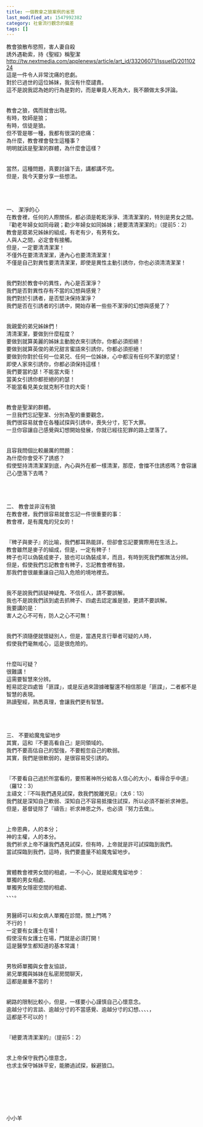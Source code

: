 ```yaml
---
title: 一個教會之狼案例的省思
last_modified_at: 1547992382
category: 社會流行觀念的偏差
tags: []
---
```


教會狼散布慾照，害人妻自殺<br>誘外遇勒索，持《聖經》稱聖潔 <br>http://tw.nextmedia.com/applenews/article/art_id/33206071/IssueID/20110224<br><!--more-->這是一件令人非常沈痛的悲劇。<br>對於已過世的這位姊妹，我沒有什麼譴責。<br>這不是說我認為她的行為是對的，而是畢竟人死為大，我不願做太多評論。<br><br><br>教會之狼，偶而就會出現。<br>有時，牧師是狼；<br>有時，信徒是狼。<br>但不管是哪一種，我都有很深的悲痛：<br>為什麼，教會裡會發生這種事？<br>明明就該是聖潔的群體，為什麼會這樣？<br><br><br>當然，這種問題，真要討論下去，講都講不完。<br>但是，我今天要分享一些想法。<br><br><br><br><br>一、	潔淨的心<br>在教會裡，任何的人際關係，都必須是乾乾淨淨、清清潔潔的，特別是男女之間。<br>『勸老年婦女如同母親；勸少年婦女如同姊妹；總要清清潔潔的』（提前5：2）<br>教會是眾弟兄姊妹的組成，有老有少，有男有女。<br>人與人之間，必定會有接觸。<br>但是，一定要清清潔潔！<br>不僅外在要清清潔潔，連內心也要清清潔潔！<br>不僅是自己對異性要清清潔潔，即使是異性主動引誘你，你也必須清清潔潔！<br><br><br>我們對於教會中的異性，內心是否潔淨？<br>我們是否對異性存有不當的幻想與感覺？<br>我們對於引誘者，是否堅決保持潔淨？<br>我們是否在引誘者的引誘中，開始存著一些些不潔淨的幻想與感覺了？<br><br><br>我親愛的弟兄姊妹們！<br>清清潔潔，要做到什麼程度？<br>要做到就算美麗的姊妹主動脫衣來引誘你，你都必須拒絕！<br>要做到就算英俊的弟兄甜言蜜語來引誘你，你都必須拒絕！<br>要做到你對於任何一位弟兄、任何一位姊妹，心中都沒有任何不潔的慾望！<br>即使人家來引誘你，你都必須保持這樣！<br>我們要當約瑟！不能當大衛！<br>當美女引誘你都拒絕的約瑟！<br>不能當看見美女就克制不住的大衛！<br><br><br>教會是聖潔的群體。<br>一旦我們忘記聖潔、分別為聖的重要觀念，<br>我們很容易就會在各種試探與引誘中，喪失分寸，犯下大罪。<br>一旦你容讓自己感覺與幻想開始發展，你就已經往犯罪的路上墜落了。<br><br><br>且容我問個比較嚴厲的問題：<br>為什麼你會受不了誘惑？<br>假使堅持清清潔潔到底，內心與外在都一樣清潔，那麼，會擋不住誘惑嗎？會容讓己心墮落下去嗎？<br><br><br><br><br>二、	教會並非沒有狼<br>在教會裡，我們很容易就會忘記一件很重要的事：<br>教會裡，是有魔鬼的兒女的！<br><br><br>『稗子與麥子』的比喻，我們都耳熟能詳，但卻會忘記要實際用在生活上。<br>教會雖然是麥子的組成，但是，一定有稗子！<br>稗子也可以偽裝成麥子，狼也可以偽裝成羊，而且，有時到死我們都無法分辨。<br>但是，假使我們忘記教會有稗子，忘記教會裡有狼，<br>那我們會很嚴重讓自己陷入危險的境地裡去。<br><br><br>我不是說我們該疑神疑鬼、不信任人，請不要誤解。<br>我也不是說我們該到處去抓稗子、四處去認定誰是狼，更請不要誤解。<br>我要講的是：<br>害人之心不可有，防人之心不可無！<br><br><br>我們不須隨便就懷疑別人，但是，當遇見言行舉者可疑的人時，<br>假使我們毫無戒心，這是很危險的。<br><br><br>什麼叫可疑？<br>很難講！<br>這需要智慧來分辨。<br>輕易認定四處皆「匪諜」，或是反過來證據確鑿還不相信那是「匪諜」，二者都不是智慧的表現。<br>熟讀聖經，熟悉真理，會讓我們更有智慧。<br><br><br><br><br>三、	不要給魔鬼留地步<br>其實，這和『不要高看自己』是同領域的。<br>我們不要高估自己的堅強，不要輕忽自己的軟弱。<br>其實，我們是很軟弱的，是很容易受引誘的。<br><br><br>『不要看自己過於所當看的，要照著神所分給各人信心的大小，看得合乎中道』（羅12：3）<br>主禱文：『不叫我們遇見試探，救我們脫離兇惡』（太6：13）<br>我們就是深知自己軟弱、深知自己不容易抵擋住試探，所以必須不斷祈求神恩。<br>但是，基督徒除了『禱告』祈求神恩之外，也必須『努力去做』。<br><br><br>上帝恩典，人的本分；<br>神的主權，人的本分。<br>我們祈求上帝不讓我們遇見試探，但有時，上帝就是許可試探臨到我們。<br>當試探臨到我們，這時，我們要盡量不給魔鬼留地步。<br><br><br>實體教會裡男女間的相處，一不小心，就是給魔鬼留地步：<br>單獨的男女相處、<br>單獨男女隱密空間的相處、<br>、、、。<br><br><br>男醫師可以和女病人單獨在診間，關上門嗎？<br>不行的！<br>一定要有女護士在場！<br>假使沒有女護士在場，門就是必須打開！<br>這是醫學生都知道的基本常識！<br><br><br>男牧師單獨與女會友協談，<br>弟兄單獨與姊妹在私密房間聊天，<br>這都是嚴重不當的！<br><br><br>網路的限制比較小，但是，一樣要小心謹慎自己心懷意念。<br>逾越分寸的言談、逾越分寸的不當感覺、逾越分寸的幻想、、、、，<br>這都是不可以的！<br><br><br>『總要清清潔潔的』（提前5：2）<br><br><br>求上帝保守我們心懷意念，<br>也求主保守姊妹平安，能勝過試探，躲避狼口。<br><br><br><br><br><br><br><br>小小羊
